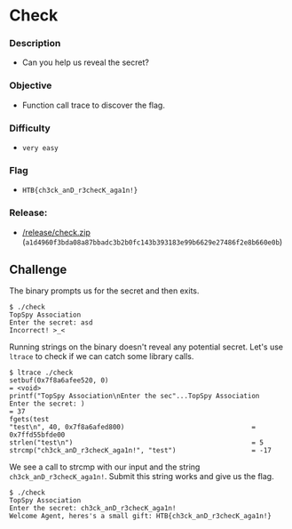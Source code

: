 # Check

### Description

- Can you help us reveal the secret?

### Objective

- Function call trace to discover the flag.

### Difficulty

- `very easy`

### Flag

- `HTB{ch3ck_anD_r3checK_aga1n!}`

### Release:

- [/release/check.zip](release/check.zip) (`a1d4960f3bda08a87bbadc3b2b0fc143b393183e99b6629e27486f2e8b660e0b`)

## Challenge

The binary prompts us for the secret and then exits.

```shell
$ ./check
TopSpy Association
Enter the secret: asd
Incorrect! >_<
```

Running strings on the binary doesn't reveal any potential secret. Let's use `ltrace` to check if we can catch some library calls.

```
$ ltrace ./check
setbuf(0x7f8a6afee520, 0)                                                                  = <void>
printf("TopSpy Association\nEnter the sec"...TopSpy Association
Enter the secret: )                                                            = 37
fgets(test
"test\n", 40, 0x7f8a6afed800)                                = 0x7ffd55bfde00
strlen("test\n")                                             = 5
strcmp("ch3ck_anD_r3checK_aga1n!", "test")                   = -17
```

We see a call to strcmp with our input and the string `ch3ck_anD_r3checK_aga1n!`. Submit this string works and give us the flag.

```shell
$ ./check
TopSpy Association
Enter the secret: ch3ck_anD_r3checK_aga1n!
Welcome Agent, heres's a small gift: HTB{ch3ck_anD_r3checK_aga1n!}
```





